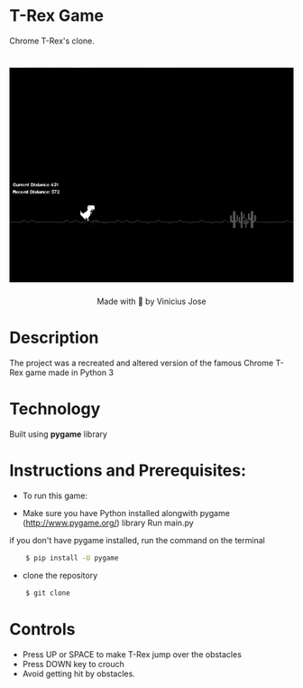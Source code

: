 <h1 >
    T-Rex Game
</h1>
<p >
    Chrome T-Rex's clone.
</p>


<h1 align="center">
    <img src="public/github/Game.jpg" alt="Previzualização">
   
</h1>
<p align="center" target="_blank">
    Made with 💜 by Vinicius Jose
</p>

# Description

The project was a recreated and altered version of the famous Chrome T-Rex game made in Python 3


# Technology

Built using **pygame** library


# Instructions and Prerequisites:

- To run this game:

- Make sure you have Python installed alongwith pygame (http://www.pygame.org/) library Run main.py


if you don't have pygame installed, run the command on the terminal
```bash
    $ pip install -U pygame
```
- clone the repository
```bash
    $ git clone 
```


# Controls

- Press UP or SPACE to make T-Rex jump over the obstacles
- Press DOWN key to crouch
- Avoid getting hit by obstacles.
